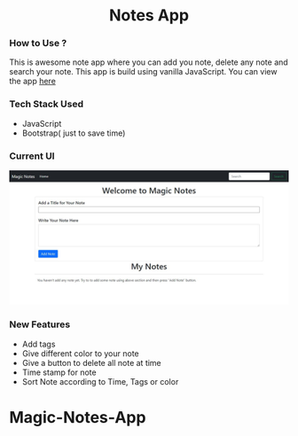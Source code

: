<h1 align="center">Notes App</h1>

### How to Use ?

This is awesome note app where you can add you note, delete any note and search your note.
This app is build using vanilla JavaScript. You can view the app [here](https://vishal-raj-1.github.io/Magic-Notes-App/)

### Tech Stack Used

- JavaScript
- Bootstrap( just to save time)

### Current UI

![Home Page](./assets/note.JPG)

### New Features

- Add tags
- Give different color to your note
- Give a button to delete all note at time
- Time stamp for note
- Sort Note according to Time, Tags or color
# Magic-Notes-App

